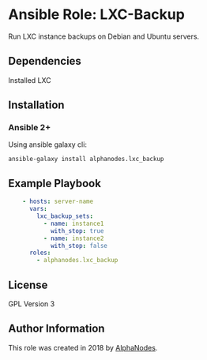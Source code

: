 # Ansible Role: LXC-Backup

Run LXC instance backups on Debian and Ubuntu servers.

## Dependencies

Installed LXC

## Installation

### Ansible 2+

Using ansible galaxy cli:

```shell
ansible-galaxy install alphanodes.lxc_backup
```

## Example Playbook

```yaml
    - hosts: server-name
      vars:
        lxc_backup_sets:
          - name: instance1
            with_stop: true
          - name: instance2
            with_stop: false
      roles:
        - alphanodes.lxc_backup
```

## License

GPL Version 3

## Author Information

This role was created in 2018 by [AlphaNodes](https://alphanodes.com/).
